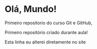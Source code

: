 # Olá, Mundo!
 Primeiro repositorio do curso Git e GitHub,

 Primeiro repositório criado durante aula!
 
 Esta linha eu alterei diretamente no site
 
